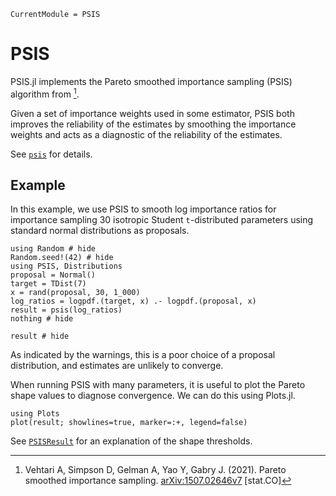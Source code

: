 ```@meta
CurrentModule = PSIS
```

# PSIS

PSIS.jl implements the Pareto smoothed importance sampling (PSIS) algorithm from [^VehtariSimpson2021].

Given a set of importance weights used in some estimator, PSIS both improves the reliability of the estimates by smoothing the importance weights and acts as a diagnostic of the reliability of the estimates.

See [`psis`](@ref) for details.

## Example

In this example, we use PSIS to smooth log importance ratios for importance sampling 30 isotropic Student ``t``-distributed parameters using standard normal distributions as proposals.

```@example 1
using Random # hide
Random.seed!(42) # hide
using PSIS, Distributions
proposal = Normal()
target = TDist(7)
x = rand(proposal, 30, 1_000)
log_ratios = logpdf.(target, x) .- logpdf.(proposal, x)
result = psis(log_ratios)
nothing # hide
```

```@example 1
result # hide
```

As indicated by the warnings, this is a poor choice of a proposal distribution, and estimates are unlikely to converge.

When running PSIS with many parameters, it is useful to plot the Pareto shape values to diagnose convergence.
We can do this using Plots.jl.

```@example 1
using Plots
plot(result; showlines=true, marker=:+, legend=false)
```

See [`PSISResult`](@ref) for an explanation of the shape thresholds.

[^VehtariSimpson2021]: Vehtari A, Simpson D, Gelman A, Yao Y, Gabry J. (2021).
    Pareto smoothed importance sampling.
    [arXiv:1507.02646v7](https://arxiv.org/abs/1507.02646v7) [stat.CO]

